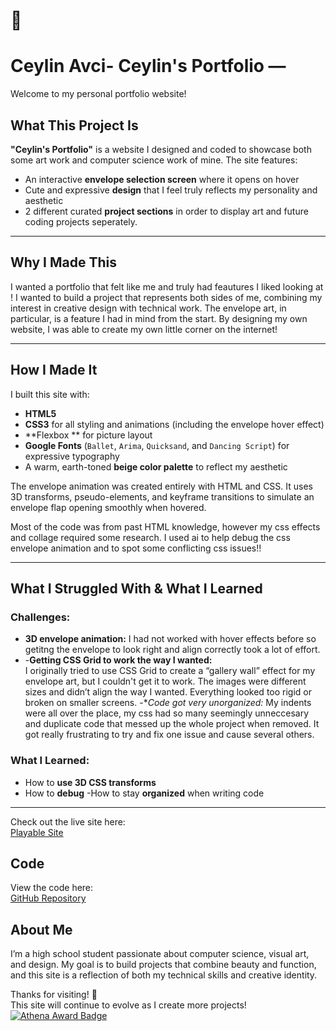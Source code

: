 
# 🌿 
# Ceylin Avci- Ceylin's Portfolio — 

Welcome to my personal portfolio website! 

##  What This Project Is

**"Ceylin's Portfolio"** is a website I designed and coded to showcase both some art work and computer science work of mine. The site features:

- An interactive **envelope selection screen** where it opens on hover 
- Cute and expressive **design** that I feel truly reflects my personality and aesthetic
- 2 different curated **project sections** in order to display art and future coding projects seperately. 

---

##  Why I Made This

I wanted a portfolio that felt like me and truly had feautures I liked looking at ! I wanted to build a project that represents both sides of me, combining my interest in creative design with technical work. The envelope art, in particular, is a feature I had in mind from the start. By designing my own website, I was able to create my own little corner on the internet!

---

##  How I Made It

I built this site with:

- **HTML5** 
- **CSS3** for all styling and animations (including the envelope hover effect)
- **Flexbox ** for picture layout
- **Google Fonts** (`Ballet`, `Arima`, `Quicksand`, and `Dancing Script`) for expressive typography
- A warm, earth-toned **beige color palette** to reflect my aesthetic

The envelope animation was created entirely with HTML and CSS. It uses 3D transforms, pseudo-elements, and keyframe transitions to simulate an envelope flap opening smoothly when hovered.

Most of the code was from past HTML knowledge, however my css effects and collage required some research. I used ai to help debug the css envelope animation and to spot some conflicting css issues!!


---

##  What I Struggled With & What I Learned

### Challenges:
- **3D envelope animation:** I had not worked with hover effects before so getitng the envelope to look right and align correctly took a lot of effort. 
- -**Getting CSS Grid to work the way I wanted:**  
  I originally tried to use CSS Grid to create a “gallery wall” effect for my envelope art, but I couldn't get it to work. The images were different sizes and didn’t align the way I wanted. Everything looked too rigid or broken on smaller screens. 
-**Code got very unorganized:*
My indents were all over the place, my css had so many seemingly unneccesary and duplicate code that messed up the whole project when removed. It got really frustrating to try and fix one issue and cause several others. 

### What I Learned:
- How to **use 3D CSS transforms** 
- How to **debug** 
-How to stay **organized** when writing code

---

Check out the live site here:  
[Playable Site](https://luvceylin.github.io/ceylinavci/)

## Code

View the code here:  
[GitHub Repository](https://github.com/luvceylin/ceylinavci)

##  About Me

I’m a high school student passionate about computer science, visual art, and design. My goal is to build projects that combine beauty and function, and this site is a reflection of both my technical skills and creative identity.


Thanks for visiting! 💌  
This site will continue to evolve as I create more projects!
[![Athena Award Badge](https://img.shields.io/endpoint?url=https%3A%2F%2Faward.athena.hackclub.com%2Fapi%2Fbadge)](https://award.athena.hackclub.com?utm_source=readme)
